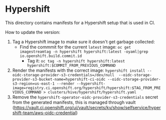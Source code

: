 # Hypershift

This directory contains manifests for a Hypershift setup that is used in CI.

How to update the version:

1. Tag a Hypershift image to make sure it doesn't get garbage collected:
    * Find the commmit for the current `latest` image: `oc get imagestreamtag -n hypershift hypershift:latest -oyaml|grep io.openshift.build.commit.id`
		* Tag it: `oc tag -n hypershift hypershift:latest hypershift:$COMMIT_FROM_PREVIOUS_COMMAND`
1. Render the manifests with the correct image: `hypershift install --oidc-storage-provider-s3-credentials=/dev/null  --oidc-storage-provider-s3-bucket-name=hypershift-ci-oidc --oidc-storage-provider-s3-region=us-east-1 --render --hypershift-image=registry.ci.openshift.org/hypershift/hypershift:$TAG_FROM_PREVIOUS_COMMAND > clusters/hive/hypershift/hypershift.yaml`
1. Remove the `hypershift-operator-oidc-provider-s3-credentials` secret from the generated manifests, this is managed through vault (https://vault.ci.openshift.org/ui/vault/secrets/kv/show/selfservice/hypershift-team/aws-oidc-credential)

